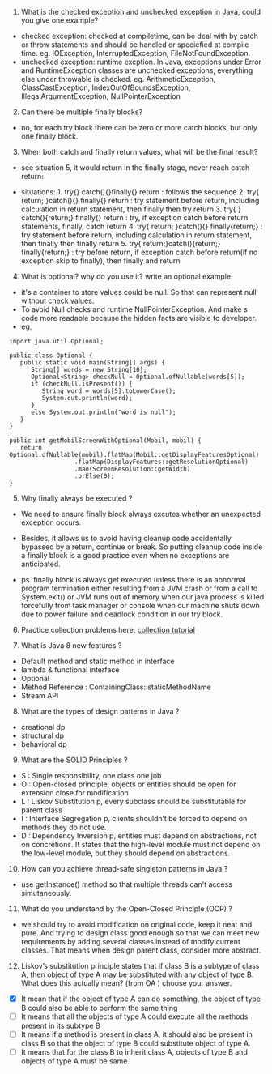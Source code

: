 1.  What is the checked exception and unchecked exception in Java, could you give one example?
   - checked exception: checked at compiletime, can be deal with by catch or throw statements and should be handled or speciefied at compile time. 
         eg. IOException, InterruptedException, FileNotFoundException.
   - unchecked exception: runtime excption. In Java, exceptions under Error and RuntimeException classes are unchecked exceptions, everything else under throwable is checked. 
         eg. ArithmeticException, ClassCastException, IndexOutOfBoundsException, IllegalArgumentException, NullPointerException


2.  Can there be multiple finally blocks? 
   - no, for each try block there can be zero or more catch blocks, but only one finally block.


3.  When both catch and finally return values, what will be the final result?
   - see situation 5, it would return in the finally stage, never reach catch return:

   - situations:
    1. try{} catch(){}finally{} return : follows the sequence
    2. try{ return; }catch(){} finally{} return : try statement before return,  including calculation in return statement, then finally then try return
    3. try{ } catch(){return;} finally{} return : try, if exception catch before return statements, finally, catch return 
    4. try{ return; }catch(){} finally{return;} : try statement before return,  including calculation in return statement, then finally then finally return
    5. try{ return;}catch(){return;} finally{return;} : try before return, if exception catch before return(if no exception skip to finally), then finally and return 

4.  What is optional? why do you use it? write an optional example
   - it's a container to store values could be null. So that can represent null without check values. 
   - To avoid Null checks and runtime NullPointerException. And make s code more readable because the hidden facts are visible to developer.
   - eg,
   ```
   import java.util.Optional;

   public class Optional {
      public static void main(String[] args) {
         String[] words = new String[10];
         Optional<String> checkNull = Optional.ofNullable(words[5]);
         if (checkNull.isPresent()) {
            String word = words[5].toLowerCase();
            System.out.println(word);
         }
         else System.out.println("word is null");
      }
   }
   ```
   ```
   public int getMobilScreenWithOptional(Mobil, mobil) {
      return Optional.ofNullable(mobil).flatMap(Mobil::getDisplayFeaturesOptional)
                     .flatMap(DisplayFeatures::getResolutionOptional)
                     .mao(ScreenResolution::getWidth)
                     .orElse(0);
   }
   ```

5.  Why finally always be executed ?
   - We need to ensure finally block always excutes whether an unexpected exception occurs. 
   - Besides, it allows us to avoid having cleanup code accidentally bypassed by a return, continue or break. So putting cleanup code inside a finally block is a good practice even when no exceptions are anticipated.
   
   - ps. finally block is always get executed unless there is an abnormal program termination either resulting from a JVM crash or from a call to System.exit() or JVM runs out of memory when our java process is killed forcefully from task manager or console when our machine shuts down due to power failure and deadlock condition in our try block.


6.  Practice collection problems here: [collection tutorial](https://github.com/TAIsRich/chuwa-eij-tutorial/tree/main/02-java-core/src/main/java/com/chuwa/exercise/collection)


7.  What is Java 8 new features ?
   - Default method and static method in interface
   - lambda & functional interface
   - Optional
   - Method Reference : ContainingClass::staticMethodName
   - Stream API


8.  What are the types of design patterns in Java ?
   - creational dp
   - structural dp
   - behavioral dp


9.  What are the SOLID Principles ?
   - S : Single responsibility, one class one job
   - O : Open-closed principle, objects or entities should be open for extension close for modification
   - L : Liskov Substitution p, every subclass should be substitutable for parent class
   - I : Interface Segregation p, clients shouldn’t be forced to depend on methods they do not use.
   - D : Dependency Inversion p, entities must depend on abstractions, not on concretions. It states that the high-level module must not depend on the low-level module, but they should depend on abstractions.


10.  How can you achieve thread-safe singleton patterns in Java ?
   - use  getInstance() method so that multiple threads can't access simutaneously.


11.  What do you understand by the Open-Closed Principle (OCP) ?
   - we should try to avoid modification on original code, keep it neat and pure. And trying to design class good enough so that we can meet new requirements by adding several classes instead of modify current classes. That means when design parent class, consider more abstract.


12.  Liskov’s substitution principle states that if class B is a subtype of class A, then object of type A may be substituted with any object of type B. What does this actually mean? (from OA ) choose your answer.
- [x] It mean that if the object of type A can do something, the object of type B could also be able to 
perform the same thing
- [ ] It means that all the objects of type A could execute all the methods present in its subtype B
- [ ] It means if a method is present in class A, it should also be present in class B so that the object of 
type B could substitute object of type A.
- [ ] It means that for the class B to inherit class A, objects of type B and objects of type A must be same.
